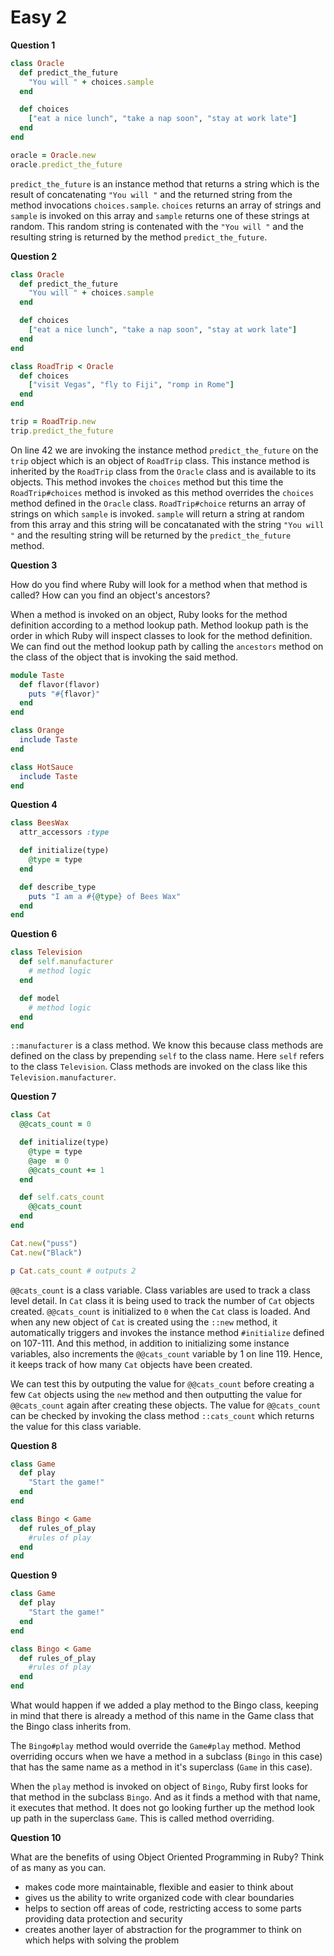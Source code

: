 # Easy 2

__Question 1__

```ruby
class Oracle
  def predict_the_future
    "You will " + choices.sample
  end

  def choices
    ["eat a nice lunch", "take a nap soon", "stay at work late"]
  end
end

oracle = Oracle.new
oracle.predict_the_future
```

`predict_the_future` is an instance method that returns a string which is the result of concatenating `"You will "` and the returned string from the method invocations `choices.sample`. `choices` returns an array of strings and `sample` is invoked on this array and `sample` returns one of these strings at random. This random string is contenated with the `"You will "` and the resulting string is returned by the method `predict_the_future`.

__Question 2__

```ruby
class Oracle
  def predict_the_future
    "You will " + choices.sample
  end

  def choices
    ["eat a nice lunch", "take a nap soon", "stay at work late"]
  end
end

class RoadTrip < Oracle
  def choices
    ["visit Vegas", "fly to Fiji", "romp in Rome"]
  end
end

trip = RoadTrip.new
trip.predict_the_future
```

On line 42 we are invoking the instance method `predict_the_future` on the `trip` object which is an object of `RoadTrip` class. This instance method is inherited by the `RoadTrip` class from the `Oracle` class and is available to its objects. This method invokes the `choices` method but this time the `RoadTrip#choices` method is invoked as this method overrides the `choices` method defined in the `Oracle` class. `RoadTrip#choice` returns an array of strings on which `sample` is invoked. `sample` will return a string at random from this array and this string will be concatanated with the string `"You will "` and the resulting string will be returned by the `predict_the_future` method.

__Question 3__

How do you find where Ruby will look for a method when that method is called? How can you find an object's ancestors?

When a method is invoked on an object, Ruby looks for the method definition according to a method lookup path. Method lookup path is the order in which Ruby will inspect classes to look for the method definition. We can find out the method lookup path by calling the `ancestors` method on the class of the object that is invoking the said method.

```ruby
module Taste
  def flavor(flavor)
    puts "#{flavor}"
  end
end

class Orange
  include Taste
end

class HotSauce
  include Taste
end
```

__Question 4__

```ruby
class BeesWax
  attr_accessors :type

  def initialize(type)
    @type = type
  end

  def describe_type
    puts "I am a #{@type} of Bees Wax"
  end
end
```

__Question 6__

```ruby
class Television
  def self.manufacturer
    # method logic
  end

  def model
    # method logic
  end
end
```

`::manufacturer` is a class method. We know this because class methods are defined on the class by prepending `self` to the class name. Here `self` refers to the class `Television`. Class methods are invoked on the class like this `Television.manufacturer`. 

__Question 7__

```ruby
class Cat
  @@cats_count = 0

  def initialize(type)
    @type = type
    @age  = 0
    @@cats_count += 1
  end

  def self.cats_count
    @@cats_count
  end
end

Cat.new("puss")
Cat.new("Black")

p Cat.cats_count # outputs 2
```

`@@cats_count` is a class variable. Class variables are used to track a class level detail. In `Cat` class it is being used to track the number of `Cat` objects created. `@@cats_count` is initialized to `0` when the `Cat` class is loaded. And when any new object of `Cat` is created using the `::new` method, it automatically triggers and invokes the instance method `#initialize` defined on 107-111. And this method, in addition to initializing some instance variables, also increments the `@@cats_count` variable by 1 on line 119. Hence, it keeps track of how many `Cat` objects have been created.

We can test this by outputing the value for `@@cats_count` before creating a few `Cat` objects using the `new` method and then outputting the value for `@@cats_count` again after creating these objects. The value for `@@cats_count` can be checked by invoking the class method `::cats_count` which returns the value for this class variable.

__Question 8__

```ruby
class Game
  def play
    "Start the game!"
  end
end

class Bingo < Game
  def rules_of_play
    #rules of play
  end
end
```

__Question 9__

```ruby
class Game
  def play
    "Start the game!"
  end
end

class Bingo < Game
  def rules_of_play
    #rules of play
  end
end
```
What would happen if we added a play method to the Bingo class, keeping in mind that there is already a method of this name in the Game class that the Bingo class inherits from.

The `Bingo#play` method would override the `Game#play` method. Method overriding occurs when we have a method in a subclass (`Bingo` in this case) that has the same name as a method in it's superclass (`Game` in this case).

When the `play` method is invoked on object of `Bingo`, Ruby first looks for that method in the subclass `Bingo`. And as it finds a method with that name, it executes that method. It does not go looking further up the method look up path in the superclass `Game`. This is called method overriding.

__Question 10__

What are the benefits of using Object Oriented Programming in Ruby? Think of as many as you can.

- makes code more maintainable, flexible and easier to think about
- gives us the ability to write organized code with clear boundaries 
- helps to section off areas of code, restricting access to some parts providing data protection and security
- creates another layer of abstraction for the programmer to think on which helps with solving the problem